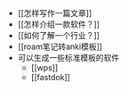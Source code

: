- [[怎样写作一篇文章]]
- [[怎样介绍一款软件？]]
- [[如何了解一个行业？]]
- [[roam笔记转anki模板]]
- 可以生成一些标准模板的软件
    - [[wps]]
    - [[fastdok]]
